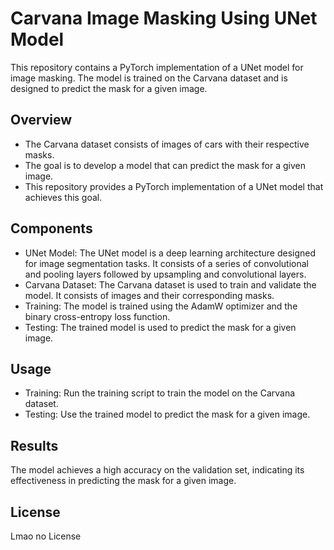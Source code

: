 # Carvana Image Masking Using UNet Model

This repository contains a PyTorch implementation of a UNet model for image masking. The model is trained on the Carvana dataset and is designed to predict the mask for a given image.

## Overview
- The Carvana dataset consists of images of cars with their respective masks.
- The goal is to develop a model that can predict the mask for a given image.
- This repository provides a PyTorch implementation of a UNet model that achieves this goal.

## Components
- UNet Model: The UNet model is a deep learning architecture designed for image segmentation tasks. It consists of a series of convolutional and pooling layers followed by upsampling and convolutional layers.
- Carvana Dataset: The Carvana dataset is used to train and validate the model. It consists of images and their corresponding masks.
- Training: The model is trained using the AdamW optimizer and the binary cross-entropy loss function.
- Testing: The trained model is used to predict the mask for a given image.

## Usage

- Training: Run the training script to train the model on the Carvana dataset.
- Testing: Use the trained model to predict the mask for a given image.

## Results
The model achieves a high accuracy on the validation set, indicating its effectiveness in predicting the mask for a given image.

## License
Lmao no License
